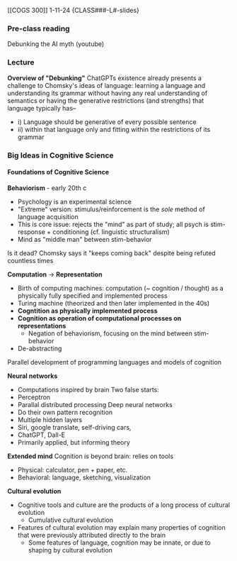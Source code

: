 [[COGS 300]]
1-11-24
{CLASS###-L#-slides}
### Pre-class reading
Debunking the AI myth (youtube)
### Lecture
**Overview of "Debunking"**
ChatGPTs existence already presents a challenge to Chomsky's ideas of language: learning a language and understanding its grammar without having any real understanding of semantics or having the generative restrictions (and strengths) that language typically has–
- i) Language should be generative of every possible sentence
- ii) within that language only and fitting within the restrictions of its grammar

### Big Ideas in Cognitive Science
#### Foundations of Cognitive Science
**Behaviorism** - early 20th c
- Psychology is an experimental science
- "Extreme" version: stimulus/reinforcement is the *sole* method of language acquisition
- This is core issue: rejects the "mind" as part of study; all psych is stim-response + conditioning (cf. linguistic structuralism)
- Mind as "middle man" between stim-behavior

Is it dead? Chomsky says it "keeps coming back" despite being refuted countless times

**Computation** → **Representation**
- Birth of computing machines: computation (~ cognition / thought) as a physically fully specified and implemented process
- Turing machine (theorized and then later implemented in the 40s)
- **Cogntition as physically implemented process**
- **Cognition as operation of computational processes on representations**
	- Negation of behaviorism, focusing on the mind between stim-behavior
- De-abstracting

Parallel development of programming languages and models of cognition

**Neural networks**
- Computations inspired by brain 
Two false starts:
- Perceptron
- Parallal distributed processing
Deep neural networks
- Do their own pattern recognition
- Multiple hidden layers
- Siri, google translate, self-driving cars, 
- ChatGPT, Dall-E
- Primarily applied, but informing theory 

**Extended mind**
Cognition is beyond brain: relies on tools
- Physical: calculator, pen + paper, etc. 
- Behavioral: language, sketching, visualization

**Cultural evolution**
- Cognitive tools and culture are the products of a long process of cultural evolution
	- Cumulative cultural evolution
- Features of cultural evolution may explain many properties of cognition that were previously attributed directly to the brain
	- Some features of language, cognition may be innate, or due to shaping by cultural evolution 



